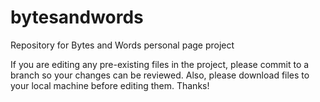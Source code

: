 # bytesandwords
Repository for Bytes and Words personal page project

If you are editing any pre-existing files in the project, please commit to a branch so your changes can be reviewed. 
Also, please download files to your local machine before editing them. Thanks!
